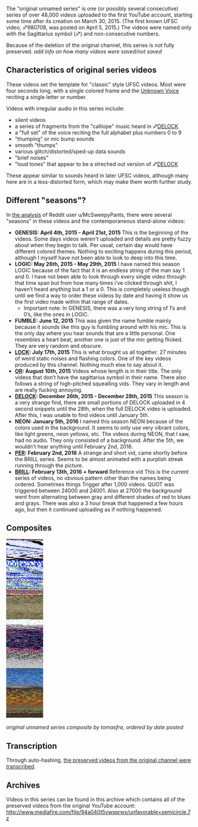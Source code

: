 The "original unnamed series" is one (or possibly several consecutive)
series of over 48,000 videos uploaded to the first YouTube account,
starting some time after its creation on March 30, 2015. (The first
known UFSC video, ♐980708, was posted on April 5, 2015.) The videos were
named only with the Sagittarius symbol (♐) and non-consecutive numbers.

Because of the deletion of the original channel, this series is not
fully preserved. *add info on how many videos were saved/not saved*

## Characteristics of original series videos

These videos set the template for "classic" style UFSC videos. Most were
four seconds long, with a single colored frame and the [Unknown Voice](Unknown_Voice "wikilink") reciting a single letter or number.

Videos with irregular audio in this series include:

  - silent videos
  - a series of fragments from the "calliope" music heard in
    ♐[DELOCK](DELOCK "wikilink")
  - a "full set" of the voice reciting the full alphabet plus numbers 0
    to 9
  - "thumping" or mic bump sounds
  - smooth "thumps"
  - various glitch/distorted/sped-up data sounds
  - "brief noises"
  - "loud tones" that appear to be a streched out version of
    ♐[DELOCK](DELOCK "wikilink")

These appear similar to sounds heard in later UFSC videos, although many
here are in a less-distorted form, which may make them worth further
study.

## Different "seasons"?

In [the analysis](https://www.reddit.com/r/UnfavorableSemicircle/comments/46zwat/breakdown_of_todays_findings_february_22nd_2016/)
of Reddit user u/McSweepyPants, there were several "seasons" in these
videos and the contemporaneous stand-alone videos:

  - **GENESIS: April 4th, 2015 - April 21st, 2015** This is the
    beginning of the videos. Some days videos weren't uploaded and
    details are pretty fuzzy about when they begin to talk. Per usual,
    certain day would have different colored themes. Nothing to exciting
    happens during this period, although I myself have not been able to
    look to deep into this time.
  - **LOGIC: May 26th, 2015 - May 29th, 2015** I have named this season
    LOGIC because of the fact that it is an endless string of the man
    say 1 and 0. I have not been able to look through every single video
    through that time span but from how many times i’ve clicked through
    shit, I haven’t heard anything but a 1 or a 0. This is completely
    useless though until we find a way to order these videos by date and
    having it show us the first video made within that range of dates.
      - Important note: In GENESIS, there was a very long string of 1’s
        and 0’s, like the ones in LOGIC.
  - **FUMBLE: June 12, 2015** This was given the name fumble mainly
    because it sounds like this guy is fumbling around with his mic.
    This is the only day where you hear sounds that are a little
    personal. One resembles a heart beat, another one is just of the mic
    getting flicked. They are very random and obscure.
  - **[LOCK](LOCK "wikilink"): July 17th, 2015** This is what brought us
    all together. 27 minutes of weird static noises and flashing colors.
    One of the key videos produced by this channel. Nothing much else to
    say about it.
  - **[OR](OR "wikilink"): August 10th, 2015** Videos whose length is in
    their title. The only videos that don’t have the sagittarius symbol
    in their name. There also follows a string of high-pitched
    squealling vids. They vary in length and are really fucking
    annoying.
  - **[DELOCK](DELOCK "wikilink"): December 26th, 2015 - December 28th,
    2015** This season is a very strange find, there are small portions
    of DELOCK uploaded in 4 second snippets until the 28th, when the
    full DELOCK video is uploaded. After this, I was unable to find
    videos until January 5th.
  - **NEON: January 5th, 2016** I named this season NEON because of the
    colors used in the background. It seems to only use very vibrant
    colors, like light greens, neon yellows, etc. The videos during
    NEON, that I saw, had no audio. They only consisted of a background.
    After the 5th, we wouldn't hear anything until February 2nd, 2016.
  - **[PER](PER "wikilink"): February 2nd, 2016** A strange and short
    vid, came shortly before the BRILL series. Seems to be almost
    animated with a purplish streak running through the picture.
  - **[BRILL](BRILL "wikilink"): February 13th, 2016 + forward**
    Reference vid This is the current series of videos, no obvious
    pattern other than the names being ordered. Sometimes things Trigger
    after 1,000 videos. QUOT was triggered between 24000 and 24001. Also
    at 27000 the background went from alternating between gray and
    different shades of red to blues and grays. There was also a 3 hour
    break that happened a few hours ago, but then it continued uploading
    as if nothing happened.

## Composites

![original unnamed series composite](Numbered_composite_bydate.png)

*original unnamed series composite by tomasfra, ordered by date posted*

## Transcription

Through auto-hashing, [the preserved videos from the original channel were transcribed](http://tomasf.se/projects/semi/transcription.html).

## Archives

Videos in this series can be found in this archive which contains all of
the preserved videos from the original YouTube account:
<http://www.mediafire.com/file/94a040t5vwsprwx/unfavorable+semicircle.7z>
